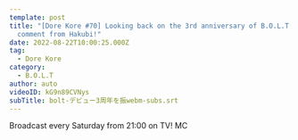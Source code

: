 ```yaml
---
template: post
title: "[Dore Kore #70] Looking back on the 3rd anniversary of B.O.L.T debut! A
  comment from Hakubi!"
date: 2022-08-22T10:00:25.000Z
tag:
  - Dore Kore
category:
  - B.O.L.T
author: auto
videoID: kG9n89CVNys
subTitle: bolt-デビュー3周年を振webm-subs.srt
---
```

Broadcast every Saturday from 21:00 on TV!
MC